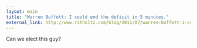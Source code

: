 ```yaml
---
layout: main
title: "Warren Buffett: I could end the deficit in 5 minutes."
external_link: http://www.ritholtz.com/blog/2011/07/warren-buffett-i-could-end-the-deficit-in-5-minutes/?utm_source=feedburner
---
```

Can we elect this guy?

